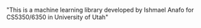 "This is a machine learning library developed by Ishmael Anafo for CS5350/6350 in University of Utah"
